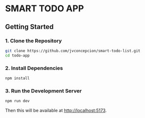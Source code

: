 # SMART TODO APP

## Getting Started
### 1. Clone the Repository
```bash
git clone https://github.com/jvconcepcion/smart-todo-list.git
cd todo-app
```

### 2. Install Dependencies
```bash
npm install
```

### 3. Run the Development Server
```bash
npm run dev
```
Then this will be available at [http://localhost:5173](http://localhost:5173).